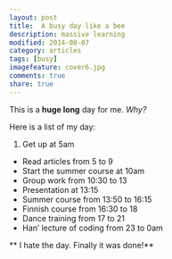 ```yaml
---
layout: post
title:  A busy day like a bee
description: massive learning
modified: 2014-08-07
category: articles
tags: [busy]
imagefeature: cover6.jpg
comments: true
share: true
---
```

This is a **huge long** day for me.
*Why?*

Here is a list of my day:

1. Get up at 5am
- Read articles from 5 to 9
- Start the summer course at 10am
- Group work from 10:30 to 13
- Presentation at 13:15
- Summer course from 13:50 to 16:15
- Finnish course from 16:30 to 18
- Dance training from 17 to 21
- Han’ lecture of coding from 23 to 0am

** I hate the day. Finally it was done!**


